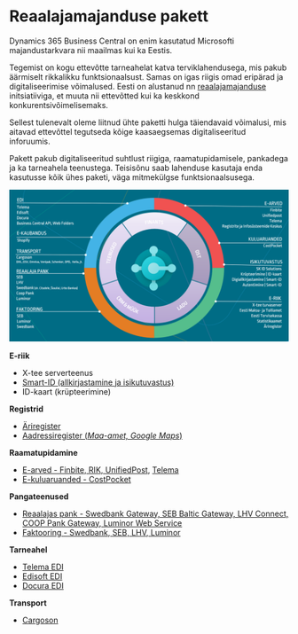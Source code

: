# Reaalajamajanduse pakett
Dynamics 365 Business Central on enim kasutatud Microsofti majandustarkvara nii maailmas kui ka Eestis.  

Tegemist on kogu ettevõtte tarneahelat katva terviklahendusega, mis pakub äärmiselt rikkalikku funktsionaalsust. Samas on igas riigis omad eripärad ja digitaliseerimise võimalused. Eesti on alustanud nn <a href="https://www.realtimeeconomy.ee/" target="_blank">reaalajamajanduse</a> initsiatiiviga, et muuta nii ettevõtted kui ka keskkond konkurentsivõimelisemaks.  

Sellest tulenevalt oleme liitnud ühte paketti hulga täiendavaid võimalusi, mis aitavad ettevõttel tegutseda kõige kaasaegsemas digitaliseeritud inforuumis.  

Pakett pakub digitaliseeritud suhtlust riigiga, raamatupidamisele, pankadega ja ka tarneahela teenustega. Teisisõnu saab lahenduse kasutaja enda kasutusse kõik ühes paketi, väga mitmekülgse funktsionaalsusega.  

![RTE-in-BC](RTE-in-BC.png)

**E-riik**
- X-tee serverteenus
- <a href="https://apps.itera.ee/apps/smart-id/docs/en-US/app.html" target="_blank">Smart-ID (allkirjastamine ja isikutuvastus)</a>
- ID-kaart (krüpteerimine)

**Registrid**
- <a href="https://dynamicspartnersee.github.io/apps/estonian-business-register/docs/et-EE/help.html" target="_blank">Äriregister</a>
- <a href="https://apps.itera.ee/apps/Address-Autocomplete/docs/et-EE/app.html" target="_blank">Aadressiregister (_Maa-amet, Google Maps_)</a>

**Raamatupidamine**
- <a href="https://dynamicspartnersee.github.io/apps/einvoices-for-estonia/docs/et-EE/help.html" target="_blank">E-arved - Finbite, RIK, UnifiedPost</a>, <a href="https://dynamicspartnersee.github.io/apps/telema-edi/docs/et-EE/help.html" target="_blank">Telema</a>
- <a href="https://apps.itera.ee/apps/expense-reports/docs/et-EE/app.html" target="_blank">E-kuluaruanded - CostPocket</a>

**Pangateenused**
- <a href="https://apps.itera.ee/apps/realtime-bank/docs/et-EE/app.html" target="_blank">Reaalajas pank - Swedbank Gateway, SEB Baltic Gateway, LHV Connect, COOP Pank Gateway, Luminor Web Service</a>
- <a href="https://apps.itera.ee/apps/factoring/docs/et-EE/app.html" target="_blank">Faktooring - Swedbank, SEB, LHV, Luminor</a>

**Tarneahel**
- <a href="https://dynamicspartnersee.github.io/apps/telema-edi/docs/et-EE/help.html" target="_blank">Telema EDI</a>
- <a href="https://dynamicspartnersee.github.io/apps/telema-edi/docs/et-EE/help.html" target="_blank">Edisoft EDI</a>
- <a href="https://dynamicspartnersee.github.io/apps/telema-edi/docs/et-EE/help.html" target="_blank">Docura EDI</a>

**Transport**
- <a href="https://apps.itera.ee/apps/cargoson/docs/en-US/app.html" target="_blank">Cargoson</a>
